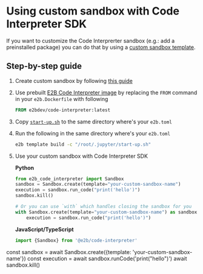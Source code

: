 # Using custom sandbox with Code Interpreter SDK

If you want to customize the Code Interprerter sandbox (e.g.: add a preinstalled package) you can do that by using a [custom sandbox template](https://e2b.dev/docs/sandbox-template).


## Step-by-step guide
1. Create custom sandbox by following [this guide](https://e2b.dev/docs/sandbox-template)

2. Use prebuilt [E2B Code Interpreter image](https://hub.docker.com/r/e2bdev/code-interpreter) by replacing the `FROM` command in your `e2b.Dockerfile` with following

    ```Dockerfile
    FROM e2bdev/code-interpreter:latest
    ```

3. Copy [`start-up.sh`](./start-up.sh) to the same directory where's your `e2b.toml`

4. Run the following in the same directory where's your `e2b.toml`
    ```sh
    e2b template build -c "/root/.jupyter/start-up.sh"
    ```

5. Use your custom sandbox with Code Interpreter SDK

   **Python**
   ```python
   from e2b_code_interpreter import Sandbox
   sandbox = Sandbox.create(template="your-custom-sandbox-name")
   execution = sandbox.run_code("print('hello')")
   sandbox.kill()

   # Or you can use `with` which handles closing the sandbox for you
   with Sandbox.create(template="your-custom-sandbox-name") as sandbox:
       execution = sandbox.run_code("print('hello')")
   ```
   

   **JavaScript/TypeScript**

   ```js
   import {Sandbox} from '@e2b/code-interpreter'

const sandbox = await Sandbox.create({template: 'your-custom-sandbox-name'})
const execution = await sandbox.runCode('print("hello")')
await sandbox.kill()
   ```
